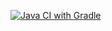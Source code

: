 [![Java CI with Gradle](https://github.com/Baduk98/slon1/actions/workflows/gradle.yml/badge.svg)](https://github.com/Baduk98/slon1/actions/workflows/gradle.yml)